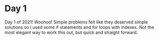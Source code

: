 # Day 1

Day 1 of 2021! Woohoo! Simple problems felt like they deserved simple solutions so I used some if statements and for loops with indexes. Not the most elegant way to work this out, but quick and straight forward.
